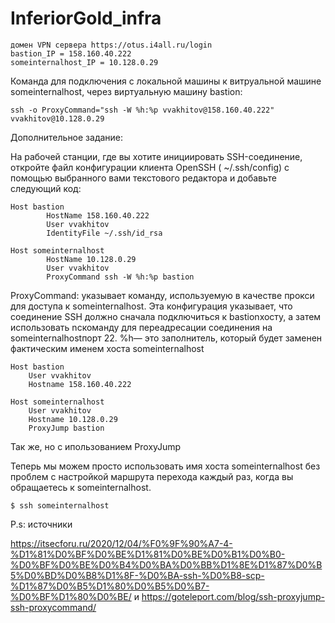 # InferiorGold_infra

```
домен VPN сервера https://otus.i4all.ru/login
bastion_IP = 158.160.40.222
someinternalhost_IP = 10.128.0.29
```

Команда для подключения с локальной машины к витруальной машине someinternalhost, через виртуальную машину bastion:

```
ssh -o ProxyCommand="ssh -W %h:%p vvakhitov@158.160.40.222" vvakhitov@10.128.0.29
```
Дополнительное задание:


На рабочей станции, где вы хотите инициировать SSH-соединение, откройте файл конфигурации клиента OpenSSH ( ~/.ssh/config) с помощью выбранного вами текстового редактора и добавьте следующий код:

```
Host bastion
        HostName 158.160.40.222
        User vvakhitov
        IdentityFile ~/.ssh/id_rsa

Host someinternalhost
        HostName 10.128.0.29
        User vvakhitov
        ProxyCommand ssh -W %h:%p bastion
```

ProxyCommand: указывает команду, используемую в качестве прокси для доступа к someinternalhost. Эта конфигурация указывает, что соединение SSH должно сначала подключиться к bastionхосту, а затем использовать ncкоманду для переадресации соединения на someinternalhostпорт 22. %h— это заполнитель, который будет заменен фактическим именем хоста someinternalhost

```
Host bastion
    User vvakhitov
    Hostname 158.160.40.222

Host someinternalhost
    User vvakhitov
    Hostname 10.128.0.29
    ProxyJump bastion
```

Так же, но с ипользованием ProxyJump


Теперь мы можем просто использовать имя хоста someinternalhost без проблем с настройкой маршрута перехода каждый раз, когда вы обращаетесь к someinternalhost.

```
$ ssh someinternalhost
```


P.s: источники


https://itsecforu.ru/2020/12/04/%F0%9F%90%A7-4-%D1%81%D0%BF%D0%BE%D1%81%D0%BE%D0%B1%D0%B0-%D0%BF%D0%BE%D0%B4%D0%BA%D0%BB%D1%8E%D1%87%D0%B5%D0%BD%D0%B8%D1%8F-%D0%BA-ssh-%D0%B8-scp-%D1%87%D0%B5%D1%80%D0%B5%D0%B7-%D0%BF%D1%80%D0%BE/
и
https://goteleport.com/blog/ssh-proxyjump-ssh-proxycommand/

